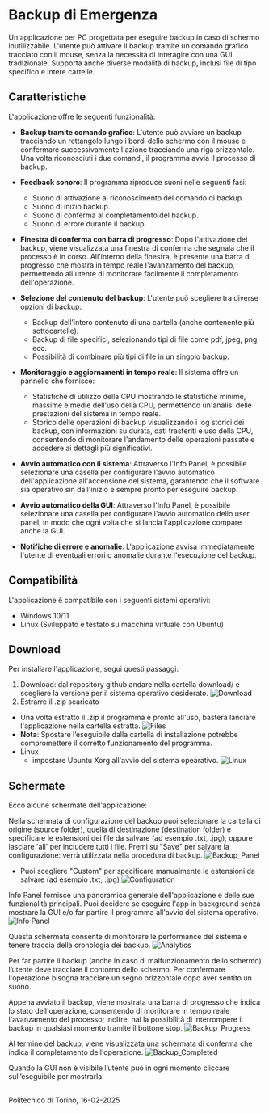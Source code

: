 # Backup di Emergenza
Un'applicazione per PC progettata per eseguire backup in caso di schermo inutilizzabile. 
L'utente può attivare il backup tramite un comando grafico tracciato con il mouse, senza la necessità di interagire con una GUI tradizionale.
Supporta anche diverse modalità di backup, inclusi file di tipo specifico e intere cartelle.

## Caratteristiche
L'applicazione offre le seguenti funzionalità:

- **Backup tramite comando grafico**: L'utente può avviare un backup tracciando un rettangolo lungo i bordi dello schermo con il mouse e confermare successivamente l'azione tracciando una riga orizzontale.
    Una volta riconosciuti i due comandi, il programma avvia il processo di backup.

- **Feedback sonoro**: Il programma riproduce suoni nelle seguenti fasi:
  - Suono di attivazione al riconoscimento del comando di backup.
  - Suono di inizio backup.
  - Suono di conferma al completamento del backup.
  - Suono di errore durante il backup.

- **Finestra di conferma con barra di progresso**: Dopo l'attivazione del backup, viene visualizzata una finestra di conferma che segnala che il processo è in corso. All'interno della finestra, è presente una barra di progresso che mostra in tempo reale l'avanzamento del backup, permettendo all'utente di monitorare facilmente il completamento dell'operazione.

- **Selezione del contenuto del backup**: L'utente può scegliere tra diverse opzioni di backup:
  - Backup dell'intero contenuto di una cartella (anche contenente più sottocartelle).
  - Backup di file specifici, selezionando tipi di file come pdf, jpeg, png, ecc.
  - Possibilità di combinare più tipi di file in un singolo backup.

- **Monitoraggio e aggiornamenti in tempo reale**: Il sistema offre un pannello che fornisce:
  - Statistiche di utilizzo della CPU mostrando le statistiche minime, massime e medie dell'uso della CPU, permettendo un'analisi delle prestazioni del sistema in tempo reale.
  - Storico delle operazioni di backup visualizzando i log storici dei backup, con informazioni su durata, dati trasferiti e uso della CPU, consentendo di monitorare l'andamento delle operazioni passate e accedere ai dettagli più significativi.

- **Avvio automatico con il sistema**: Attraverso l'Info Panel, è possibile selezionare una casella per configurare l'avvio automatico dell'applicazione all'accensione del sistema, garantendo che il software sia operativo sin dall'inizio e sempre pronto per eseguire backup.

- **Avvio automatico della GUI**: Attraverso l'Info Panel, è possibile selezionare una casella per configurare l'avvio automatico dello user panel, in modo che ogni volta che si lancia l'applicazione compare anche la GUI.

- **Notifiche di errore e anomalie**: L'applicazione avvisa immediatamente l'utente di eventuali errori o anomalie durante l'esecuzione del backup.

## Compatibilità
L'applicazione è compatibile con i seguenti sistemi operativi:
- Windows 10/11
- Linux (Sviluppato e testato su macchina virtuale con Ubuntu)

## Download
Per installare l'applicazione, segui questi passaggi:
1. Download: dal repository github andare nella cartella download/ e scegliere la versione per il sistema operativo desiderato.
    ![Download ](presentazione/download.png)
2. Estrarre il .zip scaricato
  - Una volta estratto il .zip il programma è pronto all'uso, basterà lanciare l'applicazione nella cartella estratta.
    ![Files ](presentazione/files.jpg)
  - **Nota**: Spostare l’eseguibile dalla cartella di installazione potrebbe compromettere il corretto funzionamento del programma.
  - Linux
    - impostare Ubuntu Xorg all'avvio del sistema opearativo.
     ![Linux ](presentazione/linux.jpg)


## Schermate
Ecco alcune schermate dell'applicazione:

Nella schermata di configurazione del backup puoi selezionare la cartella di origine (source folder), quella di destinazione (destination folder) e specificare le estensioni dei file da salvare (ad esempio .txt, .jpg), oppure lasciare 'all' per includere tutti i file.
Premi su "Save" per salvare la configurazione: verrà utilizzata nella procedura di backup.
![Backup_Panel](presentazione/backuppanel.png)
  - Puoi scegliere "Custom" per specificare manualmente le estensioni da salvare (ad esempio .txt, .jpg)
    ![Configuration](presentazione/customFiles.png)

Info Panel fornisce una panoramica generale dell'applicazione e delle sue funzionalità principali.
Puoi decidere se eseguire l'app in background senza mostrare la GUI e/o far partire il programma all'avvio del sistema operativo.
![Info Panel ](presentazione/InfoPanel.png)

Questa schermata consente di monitorare le performance del sistema e tenere traccia della cronologia dei backup.
![Analytics](presentazione/analyticsPanel.png)

Per far partire il backup (anche in caso di malfunzionamento dello schermo) l’utente deve tracciare il contorno dello schermo. Per confermare l'operazione bisogna tracciare un segno orizzontale dopo aver sentito un suono.

Appena avviato il backup, viene mostrata una barra di progresso che indica lo stato dell'operazione, consentendo di monitorare in tempo reale l'avanzamento del processo; inoltre, hai la possibilità di interrompere il backup in qualsiasi momento tramite il bottone stop.
![Backup_Progress](presentazione/backupProgress.png)

Al termine del backup, viene visualizzata una schermata di conferma che indica il completamento dell'operazione.
![Backup_Completed](presentazione/backupCompleted.png)

Quando la GUI non è visibile l’utente può in ogni momento cliccare sull’eseguibile per mostrarla. 

##

Politecnico di Torino, 16-02-2025








